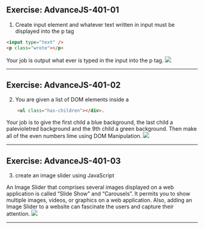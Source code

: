 ## Exercise: AdvanceJS-401-01

1. Create input element and whatever text written in input must be displayed into the p tag 

```html
<input type="text" />
<p class="wrote"></p>
```

Your job is output what ever is typed in the input into the p tag.
![](./image/ex-1.png)

<hr>

## Exercise: AdvanceJS-401-02

2. You are given a list of DOM elements inside a

```html
	<ul class="has-children"></div>.
```

Your job is to give the first child a blue background, the last child a palevioletred background and the 9th child a green background. Then make all of the even numbers lime using DOM Manipulation.
![](./image/ex-2.png)

<hr>


## Exercise: AdvanceJS-401-03

3. create an image slider using JavaScript

An Image Slider that comprises several images displayed on a web application is called “Slide Show” and “Carousels”. It permits you to show multiple images, videos, or graphics on a web application. Also, adding an Image Slider to a website can fascinate the users and capture their attention.
![](./image/image-slider.gif)

<hr>

